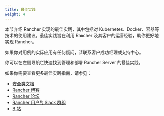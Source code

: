 ```yaml
---
title: 最佳实践
weight: 4
---
```


本节介绍 Rancher 实现的最佳实践，其中包括对 Kubernetes、Docker、容器等技术的使用建议。最佳实践旨在利用 Rancher 及其客户的运营经验，助你更好地实现 Rancher。

如果你对用例的实际应用有任何疑问，请联系客户成功经理或支持中心。

你可以在左侧导航栏快速找到管理和部署 Rancher Server 的最佳实践。

如果你需要查看更多最佳实践指南，请参见：

- [安全类文档]({{<baseurl>}}/rancher/v2.6/en/security/)
- [Rancher 博客](https://www.suse.com/c/rancherblog/)
- [Rancher 论坛](https://forums.rancher.com/)
- [Rancher 用户的 Slack 群组](https://slack.rancher.io/)
- [B 站](https://space.bilibili.com/430496045/)
